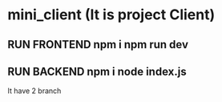 ﻿# mini_client (It is project Client)

RUN FRONTEND
npm i
npm run dev
--------------------------------------------------------------

RUN BACKEND
npm i
node index.js
--------------------------------------------------------------

It have 2 branch
